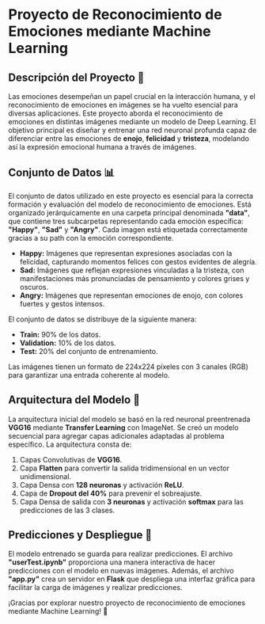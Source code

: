 # Proyecto de Reconocimiento de Emociones mediante Machine Learning

## Descripción del Proyecto 🚀

Las emociones desempeñan un papel crucial en la interacción humana, y el reconocimiento de emociones en imágenes se ha vuelto esencial para diversas aplicaciones. Este proyecto aborda el reconocimiento de emociones en distintas imágenes mediante un modelo de Deep Learning. El objetivo principal es diseñar y entrenar una red neuronal profunda capaz de diferenciar entre las emociones de **enojo**, **felicidad** y **tristeza**, modelando así la expresión emocional humana a través de imágenes.

## Conjunto de Datos 📊

El conjunto de datos utilizado en este proyecto es esencial para la correcta formación y evaluación del modelo de reconocimiento de emociones. Está organizado jerárquicamente en una carpeta principal denominada **"data"**, que contiene tres subcarpetas representando cada emoción específica: **"Happy"**, **"Sad"** y **"Angry"**. Cada imagen está etiquetada correctamente gracias a su path con la emoción correspondiente.

- **Happy:** Imágenes que representan expresiones asociadas con la felicidad, capturando momentos felices con gestos evidentes de alegría.
- **Sad:** Imágenes que reflejan expresiones vinculadas a la tristeza, con manifestaciones más pronunciadas de pensamiento y colores grises y oscuros.
- **Angry:** Imágenes que representan emociones de enojo, con colores fuertes y gestos intensos.

El conjunto de datos se distribuye de la siguiente manera:

- **Train:** 90% de los datos.
- **Validation:** 10% de los datos.
- **Test:** 20% del conjunto de entrenamiento.

Las imágenes tienen un formato de 224x224 píxeles con 3 canales (RGB) para garantizar una entrada coherente al modelo.

## Arquitectura del Modelo 🧠

La arquitectura inicial del modelo se basó en la red neuronal preentrenada **VGG16** mediante **Transfer Learning** con ImageNet. Se creó un modelo secuencial para agregar capas adicionales adaptadas al problema específico. La arquitectura consta de:

1. Capas Convolutivas de **VGG16**.
2. Capa **Flatten** para convertir la salida tridimensional en un vector unidimensional.
3. Capa Densa con **128 neuronas** y activación **ReLU**.
4. Capa de **Dropout del 40%** para prevenir el sobreajuste.
5. Capa Densa de salida con **3 neuronas** y activación **softmax** para las predicciones de las 3 clases.

## Predicciones y Despliegue 🚀

El modelo entrenado se guarda para realizar predicciones. El archivo **"userTest.ipynb"** proporciona una manera interactiva de hacer predicciones con el modelo en nuevas imágenes. Además, el archivo **"app.py"** crea un servidor en **Flask** que despliega una interfaz gráfica para facilitar la carga de imágenes y realizar predicciones.

¡Gracias por explorar nuestro proyecto de reconocimiento de emociones mediante Machine Learning! 🌈

